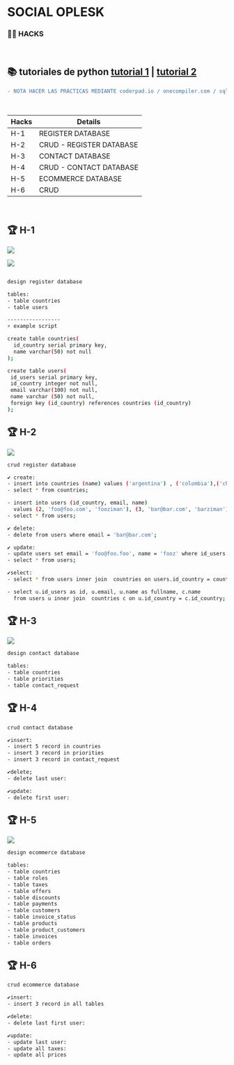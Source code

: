# SOCIAL OPLESK
### 🏴‍☠️ HACKS 

<br/>

📚 tutoriales de python [tutorial 1](https://www.w3schools.com/postgresql/index.php) | [tutorial 2](https://www.tutorialesprogramacionya.com/postgresqlya/)
---

```diff
- NOTA HACER LAS PRÁCTICAS MEDIANTE coderpad.io / onecompiler.com / sqliteonline.com
```

<br/>

|Hacks | Details | 
|----------|---------|
| H-1      | REGISTER DATABASE |
| H-2      | CRUD - REGISTER DATABASE |
| H-3      | CONTACT DATABASE |
| H-4      | CRUD - CONTACT DATABASE | 
| H-5      | ECOMMERCE DATABASE |
| H-6      | CRUD |
<br/>


## 🏆 H-1
![](https://github.com/SocialOplesk/hack_sql_1/blob/main/assets/register_database.png)

![](https://github.com/SocialOplesk/hack_sql_1/blob/main/gifs/hack_sql_1_run_gif.gif)
```sh

design register database

tables:
- table countries
- table users

-----------------
⚡ example script

create table countries(
  id_country serial primary key,
  name varchar(50) not null  
);

create table users(
 id_users serial primary key,
 id_country integer not null,
 email varchar(100) not null,
 name varchar (50) not null,
 foreign key (id_country) references countries (id_country)   
);
```


## 🏆 H-2
![](https://github.com/SocialOplesk/hack_sql_1/blob/main/gifs/hack_sql_1_install_gif.gif)

```sh
crud register database

✔ create:
- insert into countries (name) values ('argentina') , ('colombia'),('chile');
- select * from countries;

- insert into users (id_country, email, name) 
  values (2, 'foo@foo.com', 'fooziman'), (3, 'bar@bar.com', 'barziman'); 
- select * from users;

✔ delete:
- delete from users where email = 'bar@bar.com';

✔ update:
- update users set email = 'foo@foo.foo', name = 'fooz' where id_users = 1;
- select * from users;

✔select:
- select * from users inner join  countries on users.id_country = countries.id_country;

- select u.id_users as id, u.email, u.name as fullname, c.name 
  from users u inner join  countries c on u.id_country = c.id_country;
```


## 🏆 H-3
![](https://github.com/SocialOplesk/hack_sql_1/blob/main/assets/contact_database.png)
```sh
design contact database

tables:
- table countries
- table priorities
- table contact_request
```


## 🏆 H-4
```sh
crud contact database

✔insert:
- insert 5 record in countries
- insert 3 record in priorities
- insert 3 record in contact_request

✔delete;
- delete last user:

✔update:
- delete first user:
```


## 🏆 H-5
![](https://github.com/SocialOplesk/hack_sql_1/blob/main/assets/ecommerce_database.png)
```sh
design ecommerce database

tables:
- table countries
- table roles
- table taxes
- table offers
- table discounts
- table payments
- table customers
- table invoice_status
- table products
- table product_customers
- table invoices
- table orders
```


## 🏆 H-6
```sh
crud ecommerce database

✔insert:
- insert 3 record in all tables

✔delete:
- delete last first user:

✔update:
- update last user:
- update all taxes:
- update all prices
```
